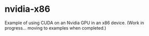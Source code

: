 # nvidia-x86
Example of using CUDA on an Nvidia GPU in an x86 device. (Work in progress... moving to examples when completed.)
